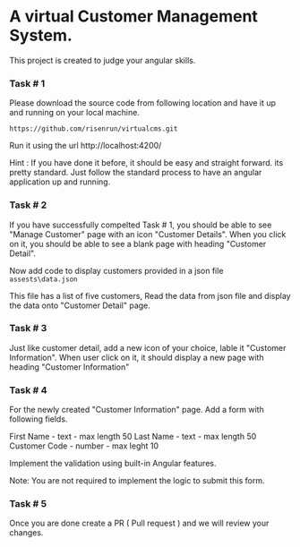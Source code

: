 # A virtual Customer Management System.

This project is created to judge your angular skills.

### Task # 1

Please download the source code from following location and have it up and running on your local machine.

```
https://github.com/risenrun/virtualcms.git
```

Run it using the url http://localhost:4200/

Hint : If you have done it before, it should be easy and straight forward. its pretty standard. Just follow the standard process to have an angular application up and running.

### Task # 2

If you have successfully compelted Task # 1, you should be able to see "Manage Customer" page with an icon "Customer Details". When you click on it, you should be able to see a blank page with heading "Customer Detail".

Now add code to display customers provided in a json file `assests\data.json`

This file has a list of five customers, Read the data from json file and display the data onto "Customer Detail" page.

### Task # 3

Just like customer detail, add a new icon of your choice, lable it "Customer Information". When user click on it, it should display a new page with heading "Customer Information"

### Task # 4

For the newly created "Customer Information" page. Add a form with following fields.

First Name - text - max length 50
Last Name - text - max length 50
Customer Code - number - max leght 10

Implement the validation using built-in Angular features.

Note: You are not required to implement the logic to submit this form.

### Task # 5

Once you are done create a PR ( Pull request ) and we will review your changes.
